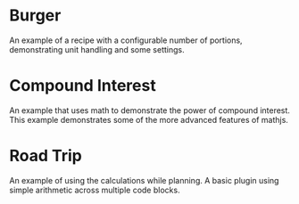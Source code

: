 # Burger
An example of a recipe with a configurable number of portions, demonstrating unit handling and some settings.

# Compound Interest
An example that uses math to demonstrate the power of compound interest. This example demonstrates some of the more advanced features of mathjs.

# Road Trip
An example of using the calculations while planning. A basic plugin using simple arithmetic across multiple code blocks.



